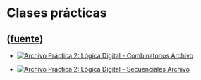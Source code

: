 # Clases prácticas
([fuente](https://campus.exactas.uba.ar/course/view.php?id=1100&section=3))
---
  - [![Archivo](https://campus.exactas.uba.ar/theme/image.php/magazine/core/1462913092/f/pdf) Práctica 2: Lógica Digital - Combinatorios Archivo](https://campus.exactas.uba.ar/mod/resource/view.php?id=60287)

  - [![Archivo](https://campus.exactas.uba.ar/theme/image.php/magazine/core/1462913092/f/pdf) Práctica 2: Lógica Digital - Secuenciales Archivo](https://campus.exactas.uba.ar/mod/resource/view.php?id=60702)

